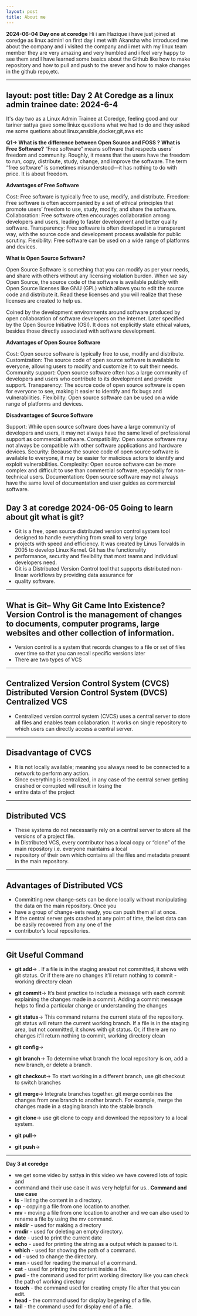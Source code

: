 ```yaml
---
layout: post
title: About me
---
```

**2024-06-04**
**Day one at coredge**
Hi i am Hazique i have just joined at coredge as linux admin!
on first day i met with Akansha who introduced me about the company and i visited the company and i met with my linux team
member they are very amazing and very humbled  and i feel very happy to see them and
I have learned some basics about the Github like how to make repository and how to pull 
and push to the srever and how to make changes in the github repo,etc.

---
layout: post
title: **Day 2 At Coredge as a linux admin trainee**
**date: 2024-6-4**
---
It's day two as a Linux Admin Trainee at Coredge, feeling good and our tariner sattya gave some
liniux questions what we had to do and they asked me some quetions about linux,ansible,docker,git,aws etc 

**Q1-> What is the difference between Open Source and FOSS ?**
**What is Free Software?**
“Free software” means software that respects users’ freedom and community. Roughly, it means that the users have the freedom to run, copy, distribute, study, change, and improve the software. The term “free software” is sometimes misunderstood—it has nothing to do with price. It is about freedom. 

**Advantages of Free Software**

Cost: Free software is typically free to use, modify, and distribute.
Freedom: Free software is often accompanied by a set of ethical principles that promote users’ freedom to use, study, modify, and share the software.
Collaboration: Free software often encourages collaboration among developers and users, leading to faster development and better quality software.
Transparency: Free software is often developed in a transparent way, with the source code and development process available for public scrutiny.
Flexibility: Free software can be used on a wide range of platforms and devices.

**What is Open Source Software?**

 Open Source Software is something that you can modify as per your needs, and share with others without any licensing violation burden. When we say Open Source, the source code of the software is available publicly with Open Source licenses like GNU (GPL) which allows you to edit the source code and distribute it. Read these licenses and you will realize that these licenses are created to help us.

Coined by the development environments around software produced by open collaboration of software developers on the internet.
Later specified by the Open Source Initiative (OSI).
It does not explicitly state ethical values, besides those directly associated with software development.

**Advantages of Open Source Software**

Cost: Open source software is typically free to use, modify and distribute.
Customization: The source code of open source software is available to everyone, allowing users to modify and customize it to suit their needs.
Community support: Open source software often has a large community of developers and users who contribute to its development and provide support.
Transparency: The source code of open source software is open for everyone to see, making it easier to identify and fix bugs and vulnerabilities.
Flexibility: Open source software can be used on a wide range of platforms and devices.

**Disadvantages of Source Software**

Support: While open source software does have a large community of developers and users, it may not always have the same level of professional support as commercial software.
Compatibility: Open source software may not always be compatible with other software applications and hardware devices.
Security: Because the source code of open source software is available to everyone, it may be easier for malicious actors to identify and exploit vulnerabilities.
Complexity: Open source software can be more complex and difficult to use than commercial software, especially for non-technical users.
Documentation: Open source software may not always have the same level of documentation and user guides as commercial software.

**Day 3 at coredge**
**2024-06-05 Going to learn about git**
**what is git?**
---
 - Git is a free, open source distributed version control system tool designed to handle everything from small to very large
 - projects with speed and efficiency. It was created by Linus Torvalds in 2005 to develop Linux Kernel. Git has the functionality
 - performance, security and flexibility that most teams and individual developers need.
 - Git is a Distributed Version Control tool that supports distributed non-linear workflows by providing data assurance for 
 - quality software.
---

**What is Git– Why Git Came Into Existence?**
 **Version Control** is the management of changes to documents, computer programs, large websites and other collection of information.
---   
 - Version control is a system that records changes to a file or set of files over time so that you can recall specific versions later
 - There are two types of VCS
---

**Centralized Version Control System (CVCS)**
**Distributed Version Control System (DVCS)**
 **Centralized VCS**
---   
 - Centralized version control system (CVCS) uses a central server to store all files and enables team collaboration. It works on single repository to which users can directly access a central server.
--- 

**Disadvantage of CVCS**
---
 - It is not locally available; meaning you always need to be connected to a network to perform any action.
 - Since everything is centralized, in any case of the central server getting crashed or corrupted will result in losing the
 -   entire data of the project
---
**Distributed VCS**
--- 
 - These systems do not necessarily rely on a central server to store all the versions of a project file.
 - In Distributed VCS, every contributor has a local copy or “clone” of the main repository i.e. everyone maintains a local
 - repository of their own which contains all the files and metadata present in the main repository.
---
**Advantages of Distributed VCS**
---    
 - Committing new change-sets can be done locally without manipulating the data on the main repository. Once you
 - have a group of change-sets ready, you can push them all at once.
 - If the central server gets crashed at any point of time, the lost data can be easily recovered from any one of the
 - contributor’s local repositories.
---
**Git Useful Command**
---      
 - **git add**-> . If a file is in the staging areabut not committed, it shows with git status. Or if there are no changes it’ll return nothing to commit      - working directory clean
 - **git commit**->  It’s best practice to include a message with each commit explaining the changes made in a commit. Adding a commit message helps to         find a particular change or understanding the changes
 - **git status**-> This command returns the current state of the repository. git status will return the current working branch. If a file is in the             staging area, but not committed, it shows with git status. Or, if there are no changes it’ll return nothing to commit, working directory clean
 - **git config**-> 
 
 - **git branch**-> To determine what branch the local repository is on, add a new branch, or delete a branch.
 
 - **git checkout**-> To start working in a different branch, use git checkout to switch branches
 
 - **git merge**-> Integrate branches together. git merge combines the changes from one branch to another branch. For example, merge the changes made in a      staging branch into the stable branch
 
 - **git clone**-> use git clone to copy and download the repository to a local system.
 
 - **git pull**->
 
 - **git push**->

---
**Day 3 at coredge**
 - we get some video by sattya in this video we have covered lots of topic and
 - command and their use case it was very helpful for us..
**Command and use case**
 - **ls** - listing the content in a directory.
 - **cp** - copying a file from one location to another.
 - **mv** - moving a file from one location to another and we can also used to rename a file by using the mv command.
 - **mkdir** - used for making a directory
 - **rmdir** - used for deleting an empty directory.
 - **date** - used to print the current date
 - **echo** - used for printing the string as a output which is passed to it.
 - **which** - used for showing the path of a command.
 - **cd** - used to change the directory.
 - **man** - used for reading the manual of a command.
 - **cat** - used for printing the content inside a file.
 - **pwd** - the command used for print working directory like you can check the path of working directory
 - **touch** - the command used for creating empty file after that you can edit.
 - **head** - the command used for display begening of a file.
 - **tail** - the command used for display end of a file.
 
